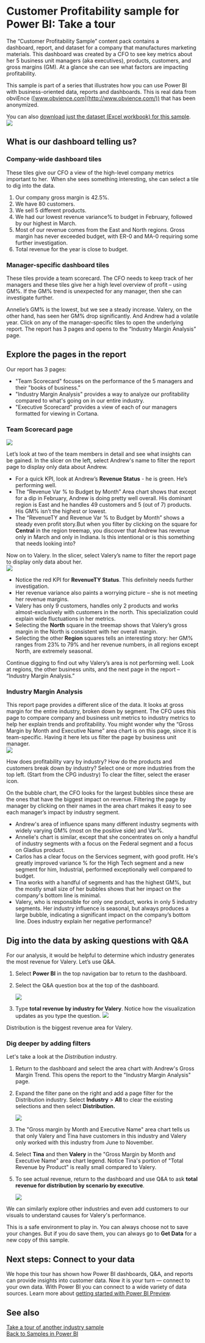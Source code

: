 ﻿<properties
   pageTitle="Customer Profitability sample for Power BI: Take a tour"
   description="Customer Profitability sample for Power BI: Take a tour"
   services="powerbi"
   documentationCenter=""
   authors="amandacofsky"
   manager="mblythe"
   backup=""
   editor=""
   tags=""
   qualityFocus="no"
   qualityDate=""/>

<tags
   ms.service="powerbi"
   ms.devlang="NA"
   ms.topic="article"
   ms.tgt_pltfrm="NA"
   ms.workload="powerbi"
   ms.date="07/18/2016"
   ms.author="amac"/>

# Customer Profitability sample for Power BI: Take a tour  

The “Customer Profitability Sample” content pack contains a dashboard, report, and dataset for a company that manufactures marketing materials. This dashboard was created by a CFO to see key metrics about her 5 business unit managers (aka executives), products, customers, and gross margins (GM). At a glance she can see what factors are impacting profitability.

This sample is part of a series that illustrates how you can use Power BI with business-oriented data, reports and dashboards. This is real data from obviEnce ([www.obvience.com](http://www.obvience.com/)) that has been anonymized.

You can also [download just the dataset (Excel workbook) for this sample](powerbi-sample-downloads.md).  
![](media/powerbi-sample-customer-profitability-take-a-tour/customer1.png)

## What is our dashboard telling us?  
### Company-wide dashboard tiles  
These tiles give our CFO a view of the high-level company metrics important to her.  When she sees something interesting, she can select a tile to dig into the data.

1.  Our company gross margin is 42.5%.
2.  We have 80 customers.
3.  We sell 5 different products.
4.  We had our lowest revenue variance% to budget in February, followed by our highest in March.
5.  Most of our revenue comes from the East and North regions. Gross margin has never exceeded budget, with ER-0 and MA-0 requiring some further investigation.
6.  Total revenue for the year is close to budget.

### Manager-specific dashboard tiles  
These tiles provide a team scorecard. The CFO needs to keep track of her managers and these tiles give her a high level overview of profit – using GM%. If the GM% trend is unexpected for any manager, then she can investigate further.

Annelie’s GM% is the lowest, but we see a steady increase. Valery, on the other hand, has seen her GM% drop significantly. And Andrew had a volatile year. Click on any of the manager-specific tiles to open the underlying report. The report has 3 pages and opens to the “Industry Margin Analysis” page.

## Explore the pages in the report
Our report has 3 pages:
-   "Team Scorecard" focuses on the performance of the 5 managers and their "books of business."
-   "Industry Margin Analysis" provides a way to analyze our profitability compared to what's going on in our entire industry.
-   "Executive Scorecard" provides a view of each of our managers formatted for viewing in Cortana.

### Team Scorecard page  
![](media/powerbi-sample-customer-profitability-take-a-tour/customer2.png)

Let’s look at two of the team members in detail and see what insights can be gained. In the slicer on the left, select Andrew's name to filter the report page to display only data about Andrew.
-   For a quick KPI, look at Andrew’s **Revenue Status** - he is green. He’s performing well.
-   The “Revenue Var % to Budget by Month”  Area chart shows that except for a dip in February, Andrew is doing pretty well overall. His dominant region is East and he handles 49 customers and 5 (out of 7) products. His GM% isn’t the highest or lowest.
-   The “RevenueTY and Revenue Var % to Budget by Month” shows a steady even profit story.But when you filter by clicking on the square for **Central** in the region treemap, you discover that Andrew has revenue only in March and only in Indiana. Is this intentional or is this something that needs looking into?

Now on to Valery. In the slicer, select Valery’s name to filter the report page to display only data about her.  
![](media/powerbi-sample-customer-profitability-take-a-tour/customer3.png)

-   Notice the red KPI for **RevenueTY Status**. This definitely needs further investigation.
-   Her revenue variance also paints a worrying picture – she is not meeting her revenue margins.
-   Valery has only 9 customers, handles only 2 products and works almost-exclusively with customers in the north. This specialization could explain wide fluctuations in her metrics.
-   Selecting the **North** square in the treemap shows that Valery’s gross margin in the North is consistent with her overall margin.
-   Selecting the other **Region** squares tells an interesting story: her GM% ranges from 23% to 79% and her revenue numbers, in all regions except North, are extremely seasonal.

Continue digging to find out why Valery’s area is not performing well. Look at regions, the other business units, and the next page in the report – “Industry Margin Analysis.”

### Industry Margin Analysis
This report page provides a different slice of the data. It looks at gross margin for the entire industry, broken down by segment. The CFO uses this page to compare company and business unit metrics to industry metrics to help her explain trends and profitability. You might wonder why the “Gross Margin by Month and Executive Name” area chart is on this page, since it is team-specific. Having it here lets us filter the page by business unit manager.  
![](media/powerbi-sample-customer-profitability-take-a-tour/customer6.png)

How does profitability vary by industry? How do the products and customers break down by industry? Select one or more industries from the top left. (Start from the CPG industry) To clear the filter, select the eraser icon.

On the bubble chart, the CFO looks for the largest bubbles since these are the ones that have the biggest impact on revenue. Filtering the page by manager by clicking on their names in the area chart makes it easy to see each manager’s impact by industry segment.

-   Andrew's area of influence spans many different industry segments with widely varying GM% (most on the positive side) and Var%. 
-   Annelie's chart is similar, except that she concentrates on only a handful of industry segments with a focus on the Federal segment and a focus on Gladius product. 
-   Carlos has a clear focus on the Services segment, with good profit. He's greatly improved variance % for the High Tech segment and a new segment for him, Industrial, performed exceptionally well compared to budget. 
-   Tina works with a handful of segments and has the highest GM%, but the mostly small size of her bubbles shows that her impact on the company's bottom line is minimal. 
-   Valery, who is responsible for only one product, works in only 5 industry segments. Her industry influence is seasonal, but always produces a large bubble, indicating a significant impact on the company’s bottom line. Does industry explain her negative performance?

## Dig into the data by asking questions with Q&A  
For our analysis, it would be helpful to determine which industry generates the most revenue for Valery. Let’s use Q&A.

1.  Select **Power BI** in the top navigation bar to return to the dashboard.
2.  Select the Q&A question box at the top of the dashboard.

     ![](media/powerbi-sample-customer-profitability-take-a-tour/customer4.png)
3.  Type **total revenue by industry for Valery**. Notice how the visualization updates as you type the question.
     ![](media/powerbi-sample-customer-profitability-take-a-tour/customer5.png)

Distribution is the biggest revenue area for Valery.

### Dig deeper by adding filters  
Let's take a look at the *Distribution* industry.  

1.  Return to the dashboard and select the area chart with Andrew's Gross Margin Trend. This opens the report to the "Industry Margin Analysis" page.

2.  Expand the filter pane on the right and add a page filter for the Distribution industry. Select **Industry** &gt; **All** to clear the existing selections and then select **Distribution.**  

    ![](media/powerbi-sample-customer-profitability-take-a-tour/customer7.png)

3.  The "Gross margin by Month and Executive Name" area chart tells us that only Valery and Tina have customers in this industry and Valery only worked with this industry from June to November.   

4.  Select **﻿Tina**﻿ and then **Valery** in the "Gross Margin by Month and Executive Name" area chart legend. Notice Tina's portion of "Total Revenue by Product" is really small compared to Valery. 

5.  To see actual revenue, return to the dashboard and use Q&A to ask **total revenue for distribution by scenario by executive**.  

    ![](media/powerbi-sample-customer-profitability-take-a-tour/customer8.png)

We can similarly explore other industries and even add customers to our visuals to understand causes for Valery's performance.

This is a safe environment to play in. You can always choose not to save your changes. But if you do save them, you can always go to **Get Data** for a new copy of this sample.

## Next steps: Connect to your data  
We hope this tour has shown how Power BI dashboards, Q&A, and reports can provide insights into customer data. Now it is your turn — connect to your own data. With Power BI you can connect to a wide variety of data sources. Learn more about [getting started with Power BI Preview](https://support.office.com/article/Get-Started-with-Power-BI-Preview-0f0237e2-f74f-49ab-82ea-1990c3c3deb8).

## See also  
[Take a tour of another industry sample](powerbi-sample-downloads.md)  
[Back to Samples in Power BI](powerbi-sample-datasets.md)  
